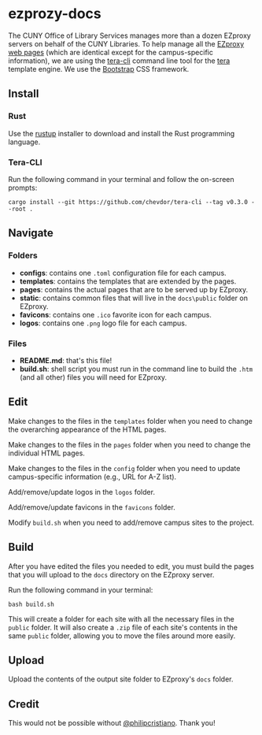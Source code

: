 # ezprozy-docs

The CUNY Office of Library Services manages more than a dozen EZproxy servers on behalf of the CUNY Libraries. To help manage all the [EZproxy web pages](https://help.oclc.org/Library_Management/EZproxy/Manage_EZproxy/Default_web_pages) (which are identical except for the campus-specific information), we are using the [tera-cli](https://github.com/chevdor/tera-cli) command line tool for the [tera](https://github.com/Keats/tera) template engine. We use the [Bootstrap](https://getbootstrap.com/) CSS framework.

## Install

### Rust

Use the [rustup](https://rustup.rs/) installer to download and install the Rust programming language.

### Tera-CLI

Run the following command in your terminal and follow the on-screen prompts:

```
cargo install --git https://github.com/chevdor/tera-cli --tag v0.3.0 --root .
```

## Navigate

### Folders

* **configs**: contains one `.toml` configuration file for each campus.
* **templates**: contains the templates that are extended by the pages.
* **pages**: contains the actual pages that are to be served up by EZproxy.
* **static**: contains common files that will live in the `docs\public` folder on EZproxy.
* **favicons**: contains one `.ico` favorite icon for each campus.
* **logos**: contains one `.png` logo file for each campus.

### Files

* **README.md**: that's this file!
* **build.sh**: shell script you must run in the command line to build the `.htm` (and all other) files you will need for EZproxy.

## Edit

Make changes to the files in the `templates` folder when you need to change the overarching appearance of the HTML pages.

Make changes to the files in the `pages` folder when you need to change the individual HTML pages.

Make changes to the files in the `config` folder when you need to update campus-specific information (e.g., URL for A-Z list).

Add/remove/update logos in the `logos` folder.

Add/remove/update favicons in the `favicons` folder.

Modify `build.sh` when you need to add/remove campus sites to the project.

## Build

After you have edited the files you needed to edit, you must build the pages that you will upload to the `docs` directory on the EZproxy server.

Run the following command in your terminal:

```
bash build.sh
```

This will create a folder for each site with all the necessary files in the `public` folder. It will also create a `.zip` file of each site's contents in the same `public` folder, allowing you to move the files around more easily.

## Upload

Upload the contents of the output site folder to EZproxy's `docs` folder.

## Credit

This would not be possible without [@philipcristiano](https://github.com/philipcristiano). Thank you!